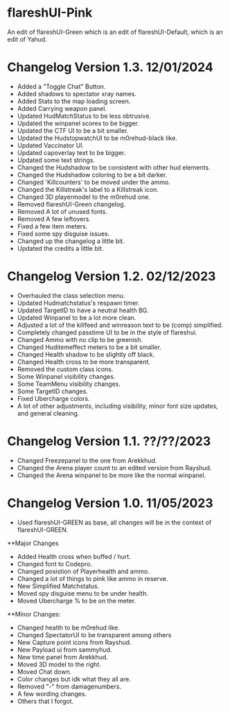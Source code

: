 # flareshUI-Pink
An edit of flareshUI-Green which is an edit of flareshUI-Default, which is an edit of Yahud.


# Changelog Version 1.3. 12/01/2024
+ Added a "Toggle Chat" Button.
+ Added shadows to spectator xray names.
+ Added Stats to the map loading screen.
+ Added Carrying weapon panel. 
+ Updated HudMatchStatus to be less obtrusive.
+ Updated the winpanel scores to be bigger.
+ Updated the CTF UI to be a bit smaller.
+ Updated the HudstopwatchUI to be m0rehud-black like.
+ Updated Vaccinator UI.
+ Updated capoverlay text to be bigger.
+ Updated some text strings.
+ Changed the Hudshadow to be consistent with other hud elements.
+ Changed the Hudshadow coloring to be a bit darker.
+ Changed 'Killcounters' to be moved under the ammo.
+ Changed the Killstreak's label to a Killstreak icon.
+ Changed 3D playermodel to the m0rehud one.
+ Removed flareshUI-Green changelog.
+ Removed A lot of unused fonts.
+ Removed A few leftovers.
+ Fixed a few item meters.
+ Fixed some spy disguise issues.
+ Changed up the changelog a little bit.
+ Updated the credits a little bit.

# Changelog Version 1.2. 02/12/2023
+ Overhauled the class selection menu.
+ Updated Hudmatchstatus's respawn timer.
+ Updated TargetID to have a neutral health BG.
+ Updated Winpanel to be a lot more clean.
+ Adjusted a lot of the killfeed and winreason text to be (comp) simplified.
+ Completely changed passtime UI to be in the style of flareshui.
+ Changed Ammo with no clip to be greenish.
+ Changed Huditemeffect meters to be a bit smaller.
+ Changed Health shadow to be slightly off black.
+ Changed Health cross to be more transparent.
+ Removed the custom class icons.
+ Some Winpanel visibility changes.
+ Some TeamMenu visibility changes.
+ Some TargetID changes.
+ Fixed Ubercharge colors.
+ A lot of other adjustments, including visibility, minor font size updates, and general cleaning.

# Changelog Version 1.1. ??/??/2023
+ Changed Freezepanel to the one from Arekkhud.
+ Changed the Arena player count to an edited version from Rayshud.
+ Changed the Arena winpanel to be more like the normal winpanel.

# Changelog Version 1.0. 11/05/2023
+ Used flareshUI-GREEN as base, all changes will be in the context of flareshUI-GREEN.

**Major Changes
+ Added Health cross when buffed / hurt.
+ Changed font to Codepro.
+ Changed posistion of Playerhealth and ammo.
+ Changed a lot of things to pink like ammo in reserve.
+ New Simplified Matchstatus.
+ Moved spy disguise menu to be under health.
+ Moved Ubercharge % to be on the meter.

**Minor Changes:
+ Changed health to be m0rehud like.
+ Changed SpectatorUI to be transparent among others
+ New Capture point icons from Rayshud.
+ New Payload ui from sammyhud.
+ New time panel from Arekkhud.
+ Moved 3D model to the right.
+ Moved Chat down.
+ Color changes but idk what they all are.
+ Removed "-" from damagenumbers.
+ A few wording changes.
+ Others that I forgot.
